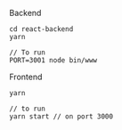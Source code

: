 Backend
```
cd react-backend
yarn

// To run
PORT=3001 node bin/www

```

Frontend
```
yarn

// to run
yarn start // on port 3000
```